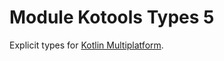 # Module Kotools Types 5

Explicit types for
[Kotlin Multiplatform](https://www.jetbrains.com/kotlin-multiplatform).
